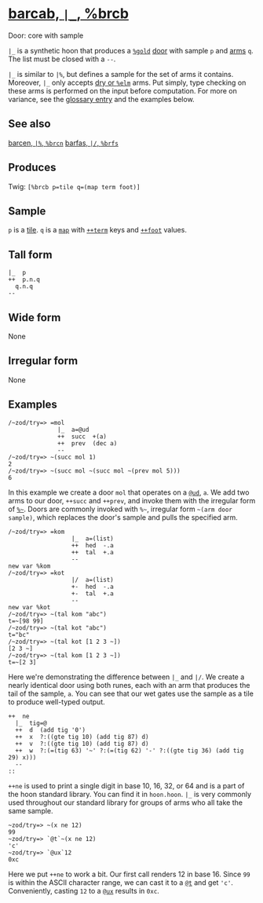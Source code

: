 [barcab, `|_`, %brcb](#brcb)
============================

Door: core with sample

`|_` is a synthetic hoon that produces a [`%gold`]() [door]() with
sample `p` and [arms]() `q`. The list must be closed with a `--`.

`|_` is similar to `|%`, but defines a sample for the set of arms it
contains. Moreover, `|_` only accepts [dry or `%elm`]() arms. Put
simply, type checking on these arms is performed on the input before
computation. For more on variance, see the [glossary entry]() and the
examples below.

See also
--------

[barcen, `|%`, `%brcn`]() [barfas, `|/`, `%brfs`]()

Produces
--------

Twig: `[%brcb p=tile q=(map term foot)]`

Sample
------

`p` is a [tile](). `q` is a [`map`]() with [`++term`]() keys and
[`++foot`]() values.

Tall form
---------

    |_  p
    ++  p.n.q
      q.n.q
    --

Wide form
---------

None

Irregular form
--------------

None

Examples
--------

    /~zod/try=> =mol
                  |_  a=@ud
                  ++  succ  +(a)
                  ++  prev  (dec a)
                  --
    /~zod/try=> ~(succ mol 1)
    2
    /~zod/try=> ~(succ mol ~(succ mol ~(prev mol 5)))
    6

In this example we create a door `mol` that operates on a [`@ud`](),
`a`. We add two arms to our door, `++succ` and `++prev`, and invoke them
with the irregular form of [`%~`](). Doors are commonly invoked with
`%~`, irregular form `~(arm door sample)`, which replaces the door's
sample and pulls the specified arm.

    /~zod/try=> =kom
                      |_  a=(list)
                      ++  hed  -.a
                      ++  tal  +.a
                      --
    new var %kom
    /~zod/try=> =kot
                      |/  a=(list)
                      +-  hed  -.a
                      +-  tal  +.a
                      --
    new var %kot
    /~zod/try=> ~(tal kom "abc")
    t=~[98 99]
    /~zod/try=> ~(tal kot "abc")
    t="bc"
    /~zod/try=> ~(tal kot [1 2 3 ~])
    [2 3 ~]
    /~zod/try=> ~(tal kom [1 2 3 ~])
    t=~[2 3]

Here we're demonstrating the difference between `|_` and `|/`. We create
a nearly identical door using both runes, each with an arm that produces
the tail of the sample, `a`. You can see that our wet gates use the
sample as a tile to produce well-typed output.

    ++  ne
      |_  tig=@
      ++  d  (add tig '0')
      ++  x  ?:((gte tig 10) (add tig 87) d)
      ++  v  ?:((gte tig 10) (add tig 87) d)
      ++  w  ?:(=(tig 63) '~' ?:(=(tig 62) '-' ?:((gte tig 36) (add tig 29) x)))
      --
    ::

`++ne` is used to print a single digit in base 10, 16, 32, or 64 and is
a part of the hoon standard library. You can find it in `hoon.hoon`.
`|_` is very commonly used throughout our standard library for groups of
arms who all take the same sample.

    ~zod/try=> ~(x ne 12)
    99
    ~zod/try=> `@t`~(x ne 12)
    'c'
    ~zod/try=> `@ux`12
    0xc

Here we put `++ne` to work a bit. Our first call renders 12 in base 16.
Since `99` is within the ASCII character range, we can cast it to a
[`@t`]() and get `'c'`. Conveniently, casting `12` to a [`@ux`]()
results in `0xc`.
